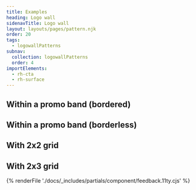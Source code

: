 ```yaml
---
title: Examples
heading: Logo wall
sidenavTitle: Logo wall
layout: layouts/pages/pattern.njk
order: 20
tags:
  - logowallPatterns
subnav:
  collection: logowallPatterns
  order: 4
importElements:
  - rh-cta
  - rh-surface
---
```


<script type="module" data-helmet>
  import '@rhds/elements/lib/elements/rh-context-picker/rh-context-picker.js';
</script>

<link rel="stylesheet" data-helmet href="/styles/samp.css">
<link rel="stylesheet" data-helmet href="../logo-wall-lightdom.css">

<uxdot-pattern src="./patterns/1x1-grid.html"
               css-src="./logo-wall-lightdom.css"
               target="example-1x1-grid">
  <h2 slot="heading">Within a promo band (bordered)</h2>
</uxdot-pattern>


<uxdot-pattern src="./patterns/1x1-grid-flat.html"
               css-src="./logo-wall-lightdom.css"
               target="example-1x1-grid-flat">
  <h2 slot="heading">Within a promo band (borderless)</h2>
</uxdot-pattern>

<uxdot-pattern src="./patterns/2x2-grid.html"
               css-src="./logo-wall-lightdom.css"
               target="example-2x2-grid">
  <h2 slot="heading">With 2x2 grid</h2>
</uxdot-pattern>

<uxdot-pattern src="./patterns/2x3-grid.html"
               css-src="./logo-wall-lightdom.css"
               target="example-2x3-grid">
  <h2 slot="heading">With 2x3 grid</h2>
</uxdot-pattern>

{% renderFile './docs/_includes/partials/component/feedback.11ty.cjs' %}
